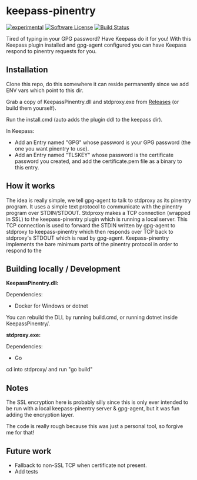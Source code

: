 keepass-pinentry
==========

[![experimental](https://badges.github.io/stability-badges/dist/experimental.svg)](http://github.com/badges/stability-badges)
[![Software License](https://img.shields.io/badge/license-MIT-brightgreen.svg)](LICENSE.txt)
[![Build Status](https://travis-ci.org/djherbis/keepass-pinentry.svg?branch=master)](https://travis-ci.org/djherbis/keepass-pinentry)

Tired of typing in your GPG password? Have Keepass do it for you!
With this Keepass plugin installed and gpg-agent configured you can have Keepass respond to pinentry requests for you.

Installation
----------

Clone this repo, do this somewhere it can reside permanently since we add ENV vars which point to this dir.

Grab a copy of KeepassPinentry.dll and stdproxy.exe from [Releases](https://github.com/djherbis/keepass-pinentry/releases) (or build them yourself).

Run the install.cmd (auto adds the plugin ddl to the keepass dir).

In Keepass:
* Add an Entry named "GPG" whose password is your GPG password (the one you want pinentry to use).
* Add an Entry named "TLSKEY" whose password is the certificate password you created, and add the certificate.pem file as a binary to this entry.

How it works
----------

The idea is really simple, we tell gpg-agent to talk to stdproxy as its pinentry program.
It uses a simple text protocol to communicate with the pinentry program over STDIN/STDOUT.
Stdproxy makes a TCP connection (wrapped in SSL) to the keepass-pinentry plugin which is
running a local server. This TCP connection is used to forward the STDIN written by gpg-agent to stdproxy to keepass-pinentry which then responds over TCP back to stdproxy's STDOUT which is read by gpg-agent. Keepass-pinentry implements the bare minimum parts of the pinentry protocol in order to respond to the 

Building locally / Development
----------

**KeepassPinentry.dll:**

Dependencies:
* Docker for Windows or dotnet

You can rebuild the DLL by running build.cmd, or running dotnet inside KeepassPinentry/.

**stdproxy.exe:**

Dependencies:
* Go

cd into stdproxy/ and run "go build"

Notes
----------

The SSL encryption here is probably silly since this is only ever intended to be run with a local keepass-pinentry server & gpg-agent, but it was fun adding the encryption layer.

The code is really rough because this was just a personal tool, so forgive me for that!

Future work
----------

* Fallback to non-SSL TCP when certificate not present.
* Add tests
